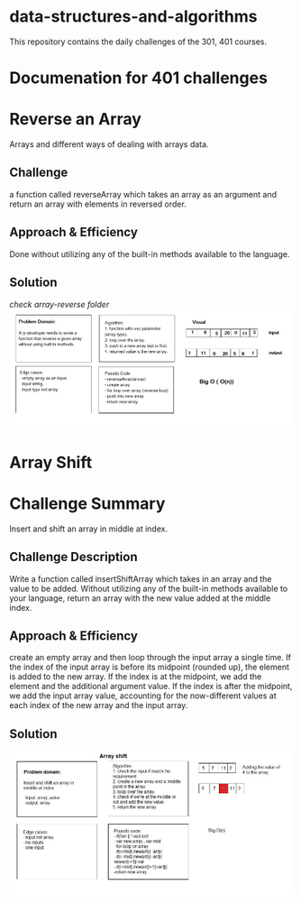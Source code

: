# data-structures-and-algorithms

This repository contains the daily challenges of the 301, 401 courses.

# Documenation for 401 challenges

# Reverse an Array

Arrays and different ways of dealing with arrays data.

## Challenge

a function called reverseArray which takes an array as an argument and return an array with elements in reversed order.

## Approach & Efficiency

Done without utilizing any of the built-in methods available to the language.

## Solution
*check array-reverse folder*
![](./assets/arrayReverse.jpg)

# Array Shift

# Challenge Summary

Insert and shift an array in middle at index.

## Challenge Description

Write a function called insertShiftArray which takes in an array and the value to be added. Without utilizing any of the built-in methods available to your language, return an array with the new value added at the middle index.

## Approach & Efficiency

create an empty array and then loop through the input array a single time. If the index of the input array is before its midpoint (rounded up), the element is added to the new array. If the index is at the midpoint, we add the element and the additional argument value. If the index is after the midpoint, we add the input array value, accounting for the now-different values at each index of the new array and the input array.

## Solution
![](./assets/arrayShift.jpg)